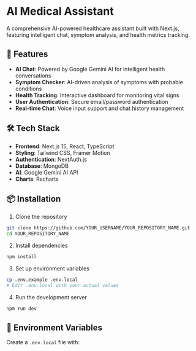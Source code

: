 # AI Medical Assistant

A comprehensive AI-powered healthcare assistant built with Next.js, featuring intelligent chat, symptom analysis, and health metrics tracking.

## 🚀 Features

- **AI Chat**: Powered by Google Gemini AI for intelligent health conversations
- **Symptom Checker**: AI-driven analysis of symptoms with probable conditions
- **Health Tracking**: Interactive dashboard for monitoring vital signs
- **User Authentication**: Secure email/password authentication
- **Real-time Chat**: Voice input support and chat history management

## 🛠️ Tech Stack

- **Frontend**: Next.js 15, React, TypeScript
- **Styling**: Tailwind CSS, Framer Motion
- **Authentication**: NextAuth.js
- **Database**: MongoDB
- **AI**: Google Gemini AI API
- **Charts**: Recharts

## 📦 Installation

1. Clone the repository
```bash
git clone https://github.com/YOUR_USERNAME/YOUR_REPOSITORY_NAME.git
cd YOUR_REPOSITORY_NAME
```

2. Install dependencies
```bash
npm install
```

3. Set up environment variables
```bash
cp .env.example .env.local
# Edit .env.local with your actual values
```

4. Run the development server
```bash
npm run dev
```

## 🔧 Environment Variables

Create a `.env.local` file with:
